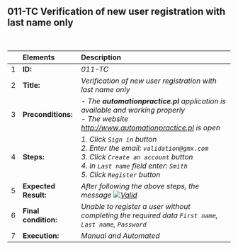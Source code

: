 ## 011-TC Verification of new user registration with last name only

<br>

|     | Elements             | Description                                                                                                                                                                                    |
| :-- | :------------------- | :--------------------------------------------------------------------------------------------------------------------------------------------------------------------------------------------- |
| 1   | **ID:**              | _011-TC_                                                                                                                                                                                       |
| 2   | **Title:**           | _Verification of new user registration with last name only_                                                                                                                                    |
| 3   | **Preconditions:**   | _- The **automationpractice.pl** application is available and working properly <br> - The website http://www.automationpractice.pl is open_                                                    |
| 4   | **Steps:**           | _1. Click `Sign in` button <br> 2. Enter the email: `validation@gmx.com` <br> 3. Click `Create an account` button <br> 4. In `Last name` field enter: `Smith` <br> 5. Click `Register` button_ |
| 5   | **Expected Result:** | _After following the above steps, the message [![Valid](https://img.shields.io/badge/There%20are%202%20errors-f3515c)](#)_                                                                     |
| 6   | **Final condition:** | _Unable to register a user without completing the required data `First name`, `Last name`, `Password`_                                                                                         |
| 7   | **Execution:**       | _Manual and Automated_                                                                                                                                                                         |
